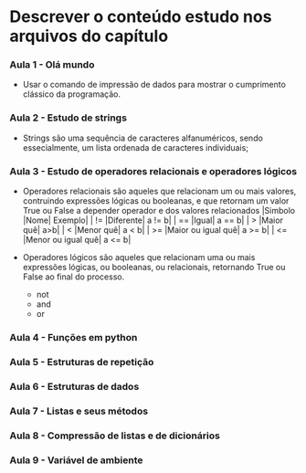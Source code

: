 # Descrever o conteúdo estudo nos arquivos do capítulo


### Aula 1 - Olá mundo
- Usar o comando de impressão de dados para mostrar o cumprimento clássico da programação.

### Aula 2 - Estudo de strings
- Strings são uma sequência de caracteres alfanuméricos, sendo essecialmente, um lista ordenada de caracteres individuais;


### Aula 3 - Estudo de operadores relacionais e operadores lógicos
- Operadores relacionais são aqueles que relacionam um ou mais valores, contruindo expressões lógicas ou booleanas, e que retornam um valor True ou False a depender operador e dos valores relacionados
|Simbolo |Nome| Exemplo|
| !=     |Diferente| a != b|
| ==     |Igual| a == b|
| >      |Maior quê| a>b|
| <      |Menor quê| a < b|
| >=     |Maior ou igual quê| a >= b|
| <=     |Menor ou igual quê| a <= b|

- Operadores lógicos são aqueles que relacionam uma ou mais expressões lógicas, ou booleanas, ou relacionais, retornando True ou False ao final do processo.
    - not
    - and
    - or


### Aula 4 - Funções em python



### Aula 5 - Estruturas de repetição


### Aula 6 - Estruturas de dados


### Aula 7 - Listas e seus métodos


### Aula 8 - Compressão de listas e de dicionários


### Aula 9 - Variável de ambiente

